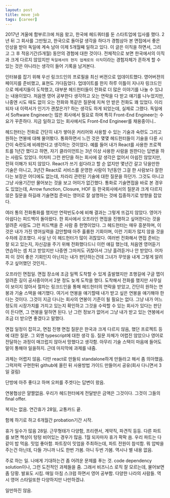 ```yaml
---
layout: post
title: move job
tags: [career]
---
```


2017년 겨울에 함부르크에 처음 왔고, 한국에 헤드쿼터를 둔 스타트업에 입사를 했다. 2년 뒤 그 회사를 그만뒀고, 한국으로 돌아갈 생각을 하다가 경험삼아 본 면접에서 좋은 인상을 받아 독일에 계속 남아 이제 5개월째 일하고 있다. 이 글은 이직을 하면서, 그리고 그 후 적응기간(5개월) 동안의 경험에 대한 것이다. 전체적으로 보면 한국에서의 이직과 크게 다르지 않았지만 `독일에서의 현지 업체로의 이직`이라는 경험자체가 흔하게 할 수 있는 것은 아니라는 생각이 들어 기록을 남겨본다.
<!--
이전의 이직 경험을 비추어 볼때, 난 보통 어떤 회사에 가고 싶다고 어느정도 미리 결정을 하고, 그 회사에 합격하기 위해 면접과 이력서를 준비했다. 하지만 이번의 경우엔 조금 달랐다. 우선 퇴사를 먼저 결정했고, 한국으로 돌아가 시간을 여유롭게 가지며 여러 곳의 면접을 보고 그 면접에서 받은 인상을 바탕으로 어떤 회사에 갈지 결정할 생각이었다. 그래서 내가 그 회사를 면접본다는 생각으로 물어볼 질문도 여러개 준비해두었었다. 독일에서 면접을 봐야겠다고 생각한 것은 상대방에겐 미안하지만 언젠가 있을지도 모를 영어면접을 한번 정도 경험하고 가면 내게 도움이 되겠다는 생각에서였다. -->

인터뷰를 잡기 위해 우선 링크드인의 프로필을 최신 버젼으로 업데이트했다. 영어버젼의 페이지를 준비했고, 표현도 가다듬었다. 업데이트를 한지 하루 이틀이 지나자 링크드인으로 메세지들이 도착했고, 대부분 헤드헌터들이 전화로 더 많은 이야기를 나눌 수 있냐는 내용이었다. 처음엔 영어 공부한다 생각하고 오는 연락을 다 받고 얘기를 나누었지만, 나중엔 시도 때도 없이 오는 전화와 똑같은 질문에 지쳐 안 받은 전화도 꽤 있었다. 이리되자 내 이력서가 인기가 괜찮은가? 하는 생각도 하게 되었는데, 실제로 그랬다. 독일에서 Software Engineer는 많은 회사에서 필요로 하며 특히 Front-End Engineer는 수요가 꾸준하다. 지금 일하고 있는 회사에서도 Front-End Engineer를 채용중이니..

헤드헌터는 전화로 간단히 내가 쌓아온 커리어와 사용할 수 있는 기술과 숙련도 그리고 원하는 연봉에 대해 물어봤다. 통화하면서 느낀 것은 몇몇 헤드헌터들이 기술을 다룬 시간이 숙련도에 비례한다고 생각하는 것이었다. 예를 들어 내가 React를 사용한 프로젝트를 1년간 했다고 하면, 자기 클라이언트는 3년 이상 사용한 사람을 원한다는 답변을 하는 사람도 있었다. 어차피 그런 판단을 하는 회사에 갈 생각은 없어서 아쉽진 않았지만, 전혀 이해가 되지 않았다. React가 쓰기 쉽다라고 할 순 없지만 몇년간 갈고 닦을만한 기술은 아니고, 3년간 React로 서비스를 운영한 사람이 1년동안 그걸 한 사람보다 잘한다는 보장은 어디에도 없는데, 차라리 관련된 기술에 대한 질문을 하던가. 그것도 아니고 그냥 사용기간만 물어보는 것을 보고 어이가 없긴했다. 통화로 기술면접을 바로 본 경우도 있었는데, Arrow function, Closure, HOF 등 한국회사에서의 질문과 크게 다르지 않은 질문을 하길래 기술면접 준비는 영어로 잘 설명하는 것에 집중하기로 방향을 잡았다.

여러 통의 전화통화를 했지만 연락빈도수에 비해 결과는 그렇게 뜨겁지 않았다. 영어가 아쉽다는 피드백이 돌아왔다. 한 회사에서 오프라인 면접을 진행하고 싶어한다는 것을 알려준 사람도 그런 피드백을 준 사람 중 한명이었다. 그 헤드헌터는 매우 흥분하며, 이것은 내가 가진 영어실력을 감안할때 아주 훌륭한 기회이며, 이런 기회가 많지 않을 것을 수차례 강조했다. 사실 난 이 헤드헌터가 많이 귀찮았다. 여러번 전화해서 면접 준비는 잘 되고 있는지, 자신감을 주기 위해 전화했다드니 이런 얘길 했는데, 처음엔 영어듣기 연습하는 셈 치고 받았지만 나중엔 그마저도 귀찮아서 그냥 흘려듣거나 안 받았다. 어차피 이 것이 좋은 기회인지 아닌지는 내가 판단하는건데 그녀가 무엇을 내게 그렇게 알려주고 싶어했던 것인지..

오프라인 면접일. 면접 장소에 조금 일찍 도착할 수 있게 출발했지만 초행길에 구글 맵이 알려준 길이 공사중이어서 2분 정도 늦게 도착을 했다. 도착해서 전화를 했지만 사무실이 보이지 않아서
절차는 링크드인을 통해 헤드헌터의 연락을 받았고, 간단히 원하는 연봉과 기술 스택을 얘기했다.
여기서 연봉을 얘기할때 내가 받고 싶은 연봉을 얘기해야 한다는 것이다. 그것이 지금 다니는 회사의 연봉이 기준이 될 필요는 없다.
그냥 내가 어느정도의 시장가치를 가지고 있는지 확인하고 그것을 수락할 수 있는 회사가 있다는 판단이 든다면, 그 연봉을 말하면 된다.
난 그런 정보가 없어서 그냥 내가 받고 있는 연봉에서 조금 더 받으면 좋겠다고 말했다.

면접 일정이 잡히고, 면접 진행
면접 질문은 한국과 크게 다르지 않음, 했던 프로젝트 등에 대한 질문. 그 외엔 typescript에 대한 생각 등.
질문 자체가 어렵진 않았으나 영어로 전달하는 과정이 매끄럽지 않아서 망했다고 생각함.
아무리 기술 스택이 마음에 들어도 말이 통해야 일을하지.
근데 마지막에 과제를 내줌.

과제는 어렵지 않음. 다만 react로 만들되 standalone하게 만들라고 해서 좀 의아했음.
그럭저럭 구현한뒤 github에 올린 뒤 사용방법 가이드 만들어서 공유(회사 다니면서 3일 걸림)

단방에 아주 좋다고 하며 오퍼를 주겟다는 답변이 왔음.


연봉협상은 얄짤없음. 우리가 헤드헌터에게 전달받은 금액은 그것이다. 그것이 그들의 final offer.

복지는 없음. 연간휴가 28일, 교통카드 끝.

함께 하기로 하고 6개월간 probation기간 시작.

휴가 일수가 많음 28일.
근무형태가 다양함, 프리랜서, 계약직, 파견직 등등.
다른 파트를 보면 책상이 텅텅 비어있는 경우가 많음.
1월 되자마자 휴가 팍팍 씀.
우리 파트는 다같이 밥 먹음.
밋업 좋아함. 파트장이 밋업을 주최하는데, 파트 전원이 참석함. 뭐 압박을 주는건 아닌데, 다들 가니까 나도 한번 가봄.
아니 두번 가봄. 역시나 별 내용 없음.

주로 하는 일.
나에게 기대하는건 좀 어려운 문제를 푸는 것. code dependency solution이나, 그런 도전적인 과제들을 줌.
그래서 비즈니스 로직 잘 모르는데, 물어보면 좀 당황.
발표도 시킴.
매일 아침 스크럼 하면서 영어 공부함.
다양한 나라의 사람들. 역시 영어 스타일또한 다양하지만 나만하겠냐.

일만하진 않음.